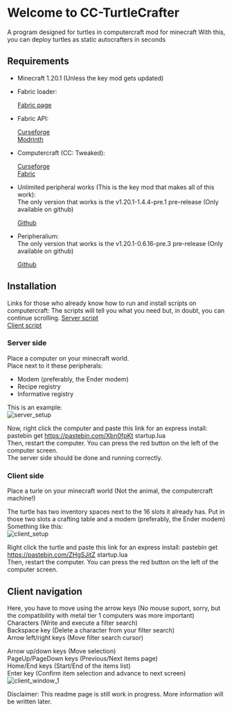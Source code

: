 # Welcome to CC-TurtleCrafter
A program designed for turtles in computercraft mod for minecraft
With this, you can deploy turtles as static autocrafters in seconds

## Requirements
- Minecraft 1.20.1 (Unless the key mod gets updated)
- Fabric loader:

	[Fabric page](https://fabricmc.net/use/installer/)
- Fabric API:

	[Curseforge](https://www.curseforge.com/minecraft/mc-mods/fabric-api/files/all?page=1&pageSize=20&version=1.20.1)  
	[Modrinth](https://modrinth.com/mod/fabric-api/versions?g=1.20.1)
- Computercraft (CC: Tweaked):

  [Curseforge](https://www.curseforge.com/minecraft/mc-mods/cc-tweaked/files/all?page=1&pageSize=20&version=1.20.1&gameVersionTypeId=4)  
  [Fabric](https://modrinth.com/mod/cc-tweaked/versions?l=fabric&g=1.20.1)
- Unlimited peripheral works (This is the key mod that makes all of this work):  
  	The only version that works is the v1.20.1-1.4.4-pre.1 pre-release (Only available on github)
  
	[Github](https://github.com/SirEdvin/UnlimitedPeripheralWorks/releases)  
- Peripheralium:  
	The only version that works is the v1.20.1-0.6.16-pre.3 pre-release (Only available on github)

	[Github](https://github.com/SirEdvin/Peripheralium/releases)  

## Installation
Links for those who already know how to run and install scripts on computercraft:
The scripts will tell you what you need but, in doubt, you can continue scrolling.
[Server script](https://pastebin.com/Xbn0fpKt)  
[Client script](https://pastebin.com/ZHgSJitZ)

### Server side
Place a computer on your minecraft world.  
Place next to it these peripherals:
- Modem (preferably, the Ender modem)
- Recipe registry
- Informative registry

This is an example:  
![server_setup](https://github.com/user-attachments/assets/66f615a3-f233-4e42-946e-c45a34fe52ad)

Now, right click the computer and paste this link for an express install: pastebin get https://pastebin.com/Xbn0fpKt startup.lua  
Then, restart the computer. You can press the red button on the left of the computer screen.  
The server side should be done and running correctly.

### Client side
Place a turle on your minecraft world (Not the animal, the computercraft machine!)

The turtle has two inventory spaces next to the 16 slots it already has.
Put in those two slots a crafting table and a modem (preferably, the Ender modem)  
Something like this:  
![client_setup](https://github.com/user-attachments/assets/0b2fac43-cddc-400f-b765-8bafbffaa993)  

Right click the turtle and paste this link for an express install: pastebin get https://pastebin.com/ZHgSJitZ startup.lua  
Then, restart the computer. You can press the red button on the left of the computer screen.  

## Client navigation

Here, you have to move using the arrow keys (No mouse suport, sorry, but the compatibility with metal tier 1 computers was more important)  
Characters (Write and execute a filter search)  
Backspace key (Delete a character from your filter search)  
Arrow left/right keys (Move filter search cursor)  

Arrow up/down keys (Move selection)  
PageUp/PageDown keys (Previous/Next items page)  
Home/End keys (Start/End of the items list)  
Enter key (Confirm item selection and advance to next screen)  
![client_window_1](https://github.com/user-attachments/assets/8f7a8f4c-8837-4041-93e3-22c74afab2eb)  

Disclaimer: This readme page is still work in progress. More information will be written later.


